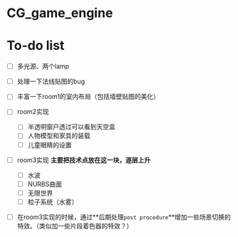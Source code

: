 # CG_game_engine

# To-do list

- [ ] 多光源、两个lamp
- [ ] 处理一下法线贴图的bug
- [ ] 丰富一下room1的室内布局（包括墙壁贴图的美化）
- [ ] room2实现
  - [ ] 半透明窗户透过可以看到天空盒
  - [ ] 人物模型和家具的装载
  - [ ] 儿童眼睛的设置
- [ ] room3实现 **主要把技术点放在这一块，逐层上升**
  - [ ] 水波
  - [ ] NURBS曲面
  - [ ] 无限世界
  - [ ] 粒子系统（水雾）
- [ ] 在room3实现的时候，通过**后期处理`post procedure`**增加一些场景切换的特效。（类似加一些片段着色器的特效？）


